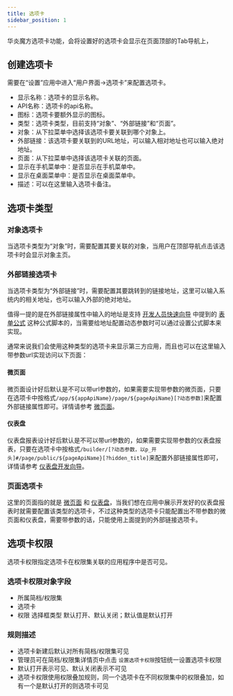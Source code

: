 ```yaml
---
title: 选项卡
sidebar_position: 1
---
```


华炎魔方选项卡功能，会将设置好的选项卡会显示在页面顶部的Tab导航上，

## 创建选项卡

需要在“设置”应用中进入“用户界面→选项卡”来配置选项卡。

* 显示名称：选项卡的显示名称。
* API名称：选项卡的api名称。
* 图标：选项卡要额外显示的图标。
* 类型：选项卡类型，目前支持“对象”、“外部链接”和“页面”。
* 对象：从下拉菜单中选择该选项卡要关联到哪个对象上。
* 外部链接：该选项卡要关联到的URL地址，可以输入相对地址也可以输入绝对地址。
* 页面：从下拉菜单中选择该选项卡关联的页面。
* 显示在手机菜单中：是否显示在手机菜单中。
* 显示在桌面菜单中：是否显示在桌面菜单中。
* 描述：可以在这里输入选项卡备注。

## 选项卡类型

### 对象选项卡

当选项卡类型为“对象”时，需要配置其要关联的对象，当用户在顶部导航点击该选项卡时会显示对象主页。

### 外部链接选项卡

当选项卡类型为“外部链接”时，需要配置其要跳转到的链接地址，这里可以输入系统内的相关地址，也可以输入外部的绝对地址。

值得一提的是在外部链接属性中输入的地址是支持 [开发人员快速向导](/docs/developer/getting-started) 中提到的 [表单公式](/docs/developer/getting-started#%E8%A1%A8%E5%8D%95%E5%85%AC%E5%BC%8F) 这种公式脚本的，当需要给地址配置动态参数时可以通过设置公式脚本来实现。

通常来说我们会使用这种类型的选项卡来显示第三方应用，而且也可以在这里输入带参数url实现访问以下页面：

#### 微页面

微页面设计好后默认是不可以带url参数的，如果需要实现带参数的微页面，只要在选项卡中按格式`/app/${appApiName}/page/${pageApiName}[?动态参数]`来配置外部链接属性即可。详情请参考 [微页面](/docs/amis/start)。

#### 仪表盘

仪表盘报表设计好后默认是不可以带url参数的，如果需要实现带参数的仪表盘报表，只要在选项卡中按格式`/builder/[?动态参数，以p_开头]#/page/public/${pageApiName}[?hidden_title]`来配置外部链接属性即可，详情请参考 [仪表盘开发向导](/docs/admin/dashboard)。


### 页面选项卡

这里的页面指的就是 [微页面](/docs/amis/start) 和 [仪表盘](/docs/admin/dashboard)，当我们想在应用中展示开发好的仪表盘报表时就需要配置该类型的选项卡，不过这种类型的选项卡只能配置出不带参数的微页面和仪表盘，需要带参数的话，只能使用上面提到的外部链接选项卡。


## 选项卡权限

选项卡权限指定选项卡在权限集关联的应用程序中是否可见。

### 选项卡权限对象字段

  - 所属简档/权限集
  - 选项卡
  - 权限 选择框类型 默认打开、默认关闭；默认值是默认打开

### 规则描述

- 选项卡新建后默认对所有简档/权限集可见
- 管理员可在简档/权限集详情页中点击 `设置选项卡权限`按钮统一设置选项卡权限
- 默认打开表示可见、默认关闭表示不可见
- 选项卡权限使用权限叠加规则，同一个选项卡在不同权限集中的权限叠加，如有一个是默认打开的则选项卡可见
